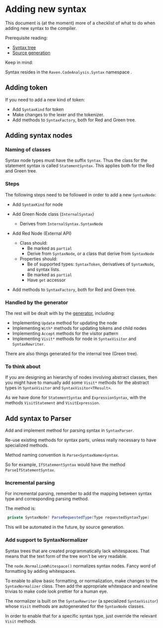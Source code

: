 # Adding new syntax

This document is (at the moment) more of a checklist of what to do when adding new syntax to the compiler.

Prerequisite reading:
* [Syntax tree](syntax-tree.md)
* [Source generation](source-generation.md)

Keep in mind:

Syntax resides in the `Raven.CodeAnalysis.Syntax` namespace .

## Adding token

If you need to add a new kind of token:

* Add `SyntaxKind` for token
* Make changes to the lexer and the tokenizer.
* Add methods to `SyntaxFactory`, both for Red and Green tree.

## Adding syntax nodes

### Naming of classes

Syntax node types must have the suffix `Syntax`. Thus the class for the statement syntax is called `StatementSyntax`. This applies both for the Red and Green tree.

### Steps

The following steps need to be followed in order to add a new `SyntaxNode`:

* Add `SyntaxKind` for node
* Add Green Node class (`InternalSyntax`)
    * Derives from `InternalSyntax.SyntaxNode`
* Add Red Node (External API)
    * Class should: 
        * Be marked as `partial`
        * Derive from `SyntaxNode`, or a class that derive from `SyntaxNode`
    * Properties should:
        * Be of supported types: `SyntaxToken`, derivatives of `SyntaxNode`, and syntax lists. 
        * Be marked as `partial`
        * Have `get` accessor
    
* Add methods to `SyntaxFactory`, both for Red and Green tree.

### Handled by the generator

The rest will be dealt with by the [generator](source-generation.md), including:

* Implementing `Update` method for updating the node
* Implementing `With*` methods for updating tokens and child nodes
* Implementing `Accept` methods for the visitor pattern
* Implementing `Visit*` methods for node in `SyntaxVisitor` and `SyntaxRewriter`.

There are also things generated for the internal tree (Green tree).

### To think about

If you are designing an hierarchy of nodes involving abstract classes, then you might have to manually add some `Visit*` methods for the abstract types in `SyntaxVisitor` and `SyntaxVisitor<TResult>`. 

As we have done for `StatementSyntax` and `ExpressionSyntax`, with the methods `VisitStatement` and `VisitExpression`.


## Add syntax to Parser

Add and implement method for parsing syntax in `SyntaxParser`.

Re-use existing methods for syntax parts, unless really necessary to have specialized methods.

Method naming convention is `Parse<SyntaxName>Syntax`. 

So for example, `IfStatementSyntax` would have the method `ParseIfStatementSyntax`.

### Incremental parsing

For incremental parsing, remember to add the mapping between syntax type and corresponding parsing method.

The method is:

```csharp
 private SyntaxNode? ParseRequestedType(Type requestedSyntaxType)
 ```

This will be automated in the future, by source generation.

### Add support to SyntaxNormalizer

Syntax trees that are created programmatically lack whitespaces. That means that the text form of the tree won't be very readable.

The ``node.NormalizeWhitespace()`` normalizes syntax nodes. Fancy word of formatting by adding whitespaces.

To enable to allow basic formatting, or normalization, make changes to the `SyntaxNormalizer` class. Then add the appropriate whitespace and newline trivias to make code look prettier for a human eye.

The normalizer is built on the `SyntaxRewriter` (a specialized `SyntaxVisitor`) whose `Visit` methods are autogenerated for the `SyntaxNode` classes.

In order to enable that for a specific syntax type, just override the relevant `Visit` methods.